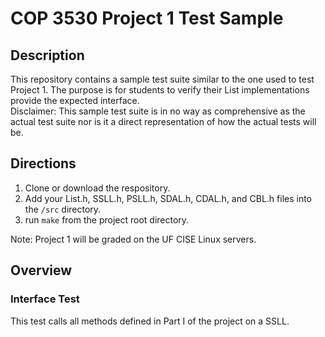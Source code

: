 # COP 3530 Project 1 Test Sample


## Description

<!--This repository contains a sample test suite similar to the one used to test COP 3530 Project 1 for the Fall 2017 semester.--> 
This repository contains a sample test suite similar to the one used to test Project 1. The purpose is for students to verify their List implementations provide the expected interface.
<br>
Disclaimer: This sample test suite is in no way as comprehensive as the actual test suite nor is it a direct representation of how the actual tests will be.

## Directions

1. Clone or download the respository.
2. Add your List.h, SSLL.h, PSLL.h, SDAL.h, CDAL.h, and CBL.h files into the `/src` directory.
3. run `make` from the project root directory.

Note: Project 1 will be graded on the UF CISE Linux servers.

## Overview

### Interface Test

This test calls all methods defined in Part I of the project on a SSLL.

<!--
### Test 1

1. Create a list of integers.
2. Insert the first 10 nonnegative integers into the list.
3. Verify the length is 10.
4. Verify peek front returns 9.
4. Verify peek back returns 0.
-->
